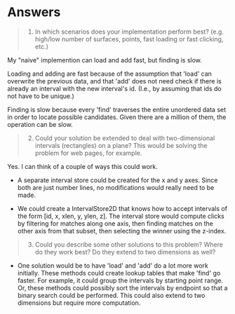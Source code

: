 # Answers

> 1. In which scenarios does your implementation perform best? (e.g. high/low number of surfaces, points, fast loading or fast clicking, etc.)

My "naive" implemention can load and add fast, but finding is slow.

Loading and adding are fast because of the assumption that 'load' can overwrite the previous data, and that 'add' does not need check if there is already an interval with the new interval's id. (I.e., by assuming that ids do not have to be unique.)

Finding is slow because every 'find' traverses the entire unordered data set in order to locate possible candidates. Given there are a million of them, the operation can be slow.


> 2. Could your solution be extended to deal with two-dimensional intervals (rectangles) on a plane? This would be solving the problem for web pages, for example.

Yes. I can think of a couple of ways this could work.

- A separate interval store could be created for the x and y axes. Since both are just number lines, no modifications would really need to be made.

- We could create a IntervalStore2D that knows how to accept intervals of the form [id, x, xlen, y, ylen, z]. The interval store would compute clicks by filtering for matches along one axis, then finding matches on the other axis from that subset, then selecting the winner using the z-index.


> 3. Could you describe some other solutions to this problem? Where do they work best? Do they extend to two dimensions as well?

- One solution would be to have 'load' and 'add' do a lot more work initially. These methods could create lookup tables that make 'find' go faster. For example, it could group the intervals by starting point range. Or, these methods could possibly sort the intervals by endpoint so that a binary search could be performed. This could also extend to two dimensions but require more computation.
